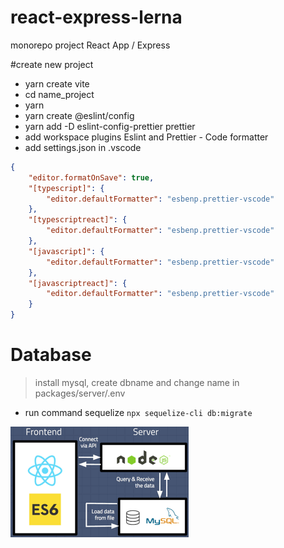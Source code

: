 # react-express-lerna
monorepo project React App / Express

#create new project
- yarn create vite
- cd name_project 
- yarn
- yarn create @eslint/config
- yarn add -D eslint-config-prettier prettier
- add workspace plugins Eslint and Prettier - Code formatter
- add settings.json in .vscode
```json 
{
    "editor.formatOnSave": true,
    "[typescript]": {
        "editor.defaultFormatter": "esbenp.prettier-vscode"
    },
    "[typescriptreact]": {
        "editor.defaultFormatter": "esbenp.prettier-vscode"
    },
    "[javascript]": {
        "editor.defaultFormatter": "esbenp.prettier-vscode"
    },
    "[javascriptreact]": {
        "editor.defaultFormatter": "esbenp.prettier-vscode"
    }
}
```

# Database
>install mysql, create dbname and change name in packages/server/.env
- run command sequelize `npx sequelize-cli db:migrate`

[![Sequelize](assets/project.png)](https://sequelize.org/docs/v6/getting-started/)